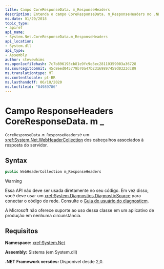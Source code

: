 ```yaml
---
title: Campo CoreResponseData. m_ResponseHeaders
description: Entenda o campo CoreResponseData. m_ResponseHeaders no .NET. Este campo é um tipo webheadcollection que tem cabeçalhos associados à resposta do servidor.
ms.date: 01/29/2018
topic_type:
- apiref
api_name:
- System.Net.CoreResponseData.m_ResponseHeaders
api_location:
- System.dll
api_type:
- Assembly
author: stevewhims
ms.openlocfilehash: 7c7b896193cb81e9fc9e3ec28110359003a36728
ms.sourcegitcommit: 45c8eed045779b70a47b23169897459d0323dc89
ms.translationtype: MT
ms.contentlocale: pt-BR
ms.lasthandoff: 06/18/2020
ms.locfileid: "84989786"
---
```

# <a name="coreresponsedatam_responseheaders-field"></a>Campo ResponseHeaders CoreResponseData. m \_

`CoreResponseData.m_ResponseHeaders`é um <xref:System.Net.WebHeaderCollection> dos cabeçalhos associados à resposta do servidor.

## <a name="syntax"></a>Syntax
  
```csharp
public WebHeaderCollection m_ResponseHeaders
```

> [!WARNING]
> Essa API não deve ser usada diretamente no seu código. Em vez disso, você deve usar um <xref:System.Diagnostics.DiagnosticSource> para conectar o código de rede. Consulte o [Guia do usuário do diagnosticm](https://github.com/dotnet/runtime/blob/master/src/libraries/System.Diagnostics.DiagnosticSource/src/DiagnosticSourceUsersGuide.md).
>
> A Microsoft não oferece suporte ao uso dessa classe em um aplicativo de produção em nenhuma circunstância.

## <a name="requirements"></a>Requisitos

**Namespace:** <xref:System.Net>

**Assembly:** Sistema (em System.dll)

**.NET Framework versões:** Disponível desde 2,0.
